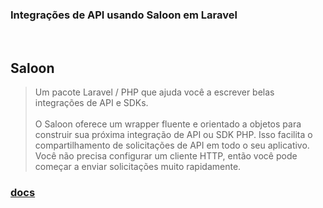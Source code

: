 ### Integrações de API usando Saloon em Laravel
<br/>

## Saloon 
> Um pacote Laravel / PHP que ajuda você a escrever belas integrações de API e SDKs.
</br><br/>
O Saloon oferece um wrapper fluente e orientado a objetos para construir sua próxima integração de API ou SDK PHP. Isso facilita o compartilhamento de solicitações de API em todo o seu aplicativo. Você não precisa configurar um cliente HTTP, então você pode começar a enviar solicitações muito rapidamente.

### [docs](https://docs.saloon.dev/)



